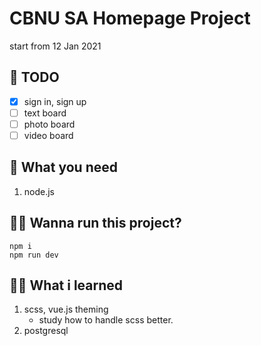 # CBNU SA Homepage Project

start from 12 Jan 2021

## 📝 TODO

- [x] sign in, sign up
- [ ] text board
- [ ] photo board
- [ ] video board

## 📌 What you need

1. node.js

## 🏃‍♀️ Wanna run this project?

```
npm i
npm run dev
```

## 👩‍💻 What i learned

1. scss, vue.js theming
   - study how to handle scss better.
2. postgresql
